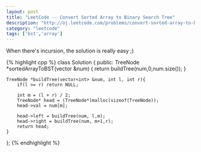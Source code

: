 ```yaml
---
layout: post
title: "LeetCode -- Convert Sorted Array to Binary Search Tree"
description: "http://oj.leetcode.com/problems/convert-sorted-array-to-binary-search-tree/"
category: "leetcode"
tags: ['bst','array']
---
```


When there's incursion, the solution is really easy ;)

{% highlight cpp %}
class Solution {
public:
    TreeNode *sortedArrayToBST(vector<int> &num) {
        return buildTree(num,0,num.size());
    }
    
    TreeNode *buildTree(vector<int> &num, int l, int r){
        if(l >= r) return NULL;
        
        int m = (l + r) / 2;
        TreeNode* head = (TreeNode*)malloc(sizeof(TreeNode));
        head->val = num[m];
        
        head->left = buildTree(num, l,m);
        head->right = buildTree(num, m+1,r);
        return head;
    }
};
{% endhighlight %}
